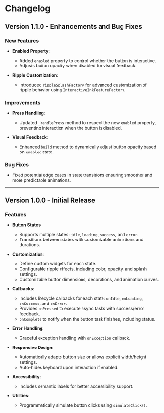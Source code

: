 # Changelog

## Version 1.1.0 - Enhancements and Bug Fixes

### New Features
- **Enabled Property**:
  - Added `enabled` property to control whether the button is interactive.
  - Adjusts button opacity when disabled for visual feedback.

- **Ripple Customization**:
  - Introduced `rippleSplashFactory` for advanced customization of ripple behavior using `InteractiveInkFeatureFactory`.

### Improvements
- **Press Handling**:
  - Updated `_handlePress` method to respect the new `enabled` property, preventing interaction when the button is disabled.

- **Visual Feedback**:
  - Enhanced `build` method to dynamically adjust button opacity based on `enabled` state.

### Bug Fixes
- Fixed potential edge cases in state transitions ensuring smoother and more predictable animations.

---

## Version 1.0.0 - Initial Release

### Features
- **Button States**:
  - Supports multiple states: `idle`, `loading`, `success`, and `error`.
  - Transitions between states with customizable animations and durations.

- **Customization**:
  - Define custom widgets for each state.
  - Configurable ripple effects, including color, opacity, and splash settings.
  - Customizable button dimensions, decorations, and animation curves.

- **Callbacks**:
  - Includes lifecycle callbacks for each state: `onIdle`, `onLoading`, `onSuccess`, and `onError`.
  - Provides `onPressed` to execute async tasks with success/error feedback.
  - `onComplete` to notify when the button task finishes, including status.

- **Error Handling**:
  - Graceful exception handling with `onException` callback.

- **Responsive Design**:
  - Automatically adapts button size or allows explicit width/height settings.
  - Auto-hides keyboard upon interaction if enabled.

- **Accessibility**:
  - Includes semantic labels for better accessibility support.

- **Utilities**:
  - Programmatically simulate button clicks using `simulateClick()`. 
